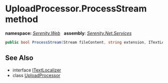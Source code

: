 # UploadProcessor.ProcessStream method
**namespace:** *[Serenity.Web](../../README.md#serenity.web-namespace)*   **assembly**: *[Serenity.Net.Services](../../README.md)*

```csharp
public bool ProcessStream(Stream fileContent, string extension, ITextLocalizer localizer)
```

## See Also

* interface [ITextLocalizer](../Serenity.Net.Core/../../Serenity/ITextLocalizer.md)
* class [UploadProcessor](../UploadProcessor.md)